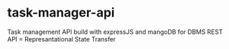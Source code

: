 # task-manager-api

Task management API build with expressJS and mangoDB for DBMS
REST API = Represantational State Transfer
